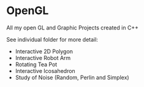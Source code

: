 # OpenGL
All my open GL and Graphic Projects created in C++

See individual folder for more detail: 

- Interactive 2D Polygon
- Interactive Robot Arm
- Rotating Tea Pot 
- Interactive Icosahedron
- Study of Noise (Random, Perlin and Simplex)
